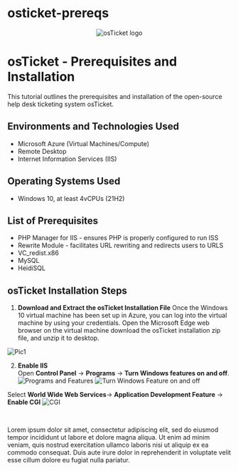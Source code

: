 # osticket-prereqs
<p align="center">
<img src="https://i.imgur.com/Clzj7Xs.png" alt="osTicket logo"/>
</p>

<h1>osTicket - Prerequisites and Installation</h1>
This tutorial outlines the prerequisites and installation of the open-source help desk ticketing system osTicket.<br />

<h2>Environments and Technologies Used</h2>

- Microsoft Azure (Virtual Machines/Compute)
- Remote Desktop
- Internet Information Services (IIS)

<h2>Operating Systems Used </h2>

- Windows 10, at least 4vCPUs </b> (21H2)

<h2>List of Prerequisites</h2>

- PHP Manager for IIS - ensures PHP is properly configured to run ISS
- Rewrite Module - facilitates URL rewriting and redirects users to URLS
- VC_redist.x86
- MySQL
- HeidiSQL

<h2> osTicket Installation Steps</h2>
<p>

 1. **Download and Extract the osTicket Installation File**
Once the Windows 10 virtual machine has been set up in Azure, you can log into the virtual machine by using your credentials. Open the Microsoft Edge web browser on the virtual machine download the osTicket installation zip file, and unzip it to desktop.

![Pic1](https://github.com/user-attachments/assets/289c54b8-830f-4b0f-839d-046e4e0e119c)

2. **Enable IIS**  
Open **Control Panel** -> **Programs** -> **Turn Windows features on and off**.
![Programs and Features ](https://github.com/user-attachments/assets/ceb5a698-8b9b-4d7a-9947-2bbfb3aea78b)
![Turn Windows Feature on and off](https://github.com/user-attachments/assets/7ac84dd2-cdd7-4eb4-a15f-9153b3ce25ac)

Select **World Wide Web Services**-> **Application Development Feature** -> **Enable CGI**
![CGI](https://github.com/user-attachments/assets/bfe08f43-7292-4308-a588-0a2dffcfdafe)
   
</p>
<br />



  
</p>
<p>
Lorem ipsum dolor sit amet, consectetur adipiscing elit, sed do eiusmod tempor incididunt ut labore et dolore magna aliqua. Ut enim ad minim veniam, quis nostrud exercitation ullamco laboris nisi ut aliquip ex ea commodo consequat. Duis aute irure dolor in reprehenderit in voluptate velit esse cillum dolore eu fugiat nulla pariatur.
</p>
<br />
